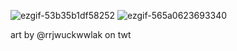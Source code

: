 ![ezgif-53b35b1df58252](https://github.com/user-attachments/assets/66beef1f-5b5e-4b6e-b2ec-4b89ac44807c) 
 ![ezgif-565a0623693340](https://github.com/user-attachments/assets/acece894-cb2c-45da-81b4-36b94e5b5d32) 

 art by @rrjwuckwwlak on twt






<!--
**junnyes/junnyes** is a ✨ _special_ ✨ repository because its `README.md` (this file) appears on your GitHub profile.

Here are some ideas to get you started:

- 🔭 I’m currently working on ...
- 🌱 I’m currently learning ...
- 👯 I’m looking to collaborate on ...
- 🤔 I’m looking for help with ...
- 💬 Ask me about ...
- 📫 How to reach me: ...
- 😄 Pronouns: ...
- ⚡ Fun fact: ...
-->
